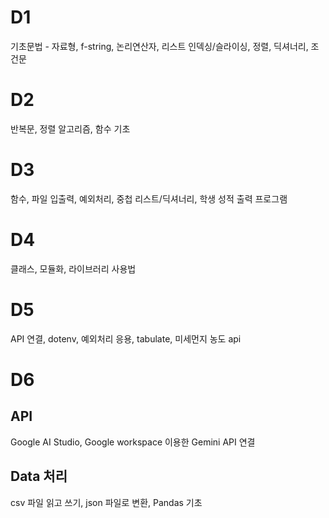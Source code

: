 # D1

기초문법 - 자료형, f-string, 논리연산자, 리스트 인덱싱/슬라이싱, 정렬, 딕셔너리, 조건문

# D2

반복문, 정렬 알고리즘, 함수 기초

# D3

함수, 파일 입출력, 예외처리, 중첩 리스트/딕셔너리, 학생 성적 출력 프로그램

# D4

클래스, 모듈화, 라이브러리 사용법

# D5

API 연결, dotenv, 예외처리 응용, tabulate, 미세먼지 농도 api

# D6

## API

Google AI Studio, Google workspace 이용한 Gemini API 연결

## Data 처리

csv 파일 읽고 쓰기, json 파일로 변환, Pandas 기초
